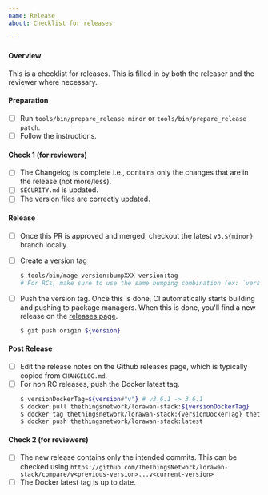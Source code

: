 ```yaml
---
name: Release
about: Checklist for releases

---
```


<!--
Please check items along as you follow the release process.
-->

#### Overview

This is a checklist for releases. This is filled in by both the releaser and the reviewer where necessary.

#### Preparation

- [ ] Run `tools/bin/prepare_release minor` or `tools/bin/prepare_release patch`.
- [ ] Follow the instructions.

#### Check 1 (for reviewers)

- [ ] The Changelog is complete i.e., contains only the changes that are in the release (not more/less).
- [ ] `SECURITY.md` is updated.
- [ ] The version files are correctly updated.

#### Release

- [ ] Once this PR is approved and merged, checkout the latest `v3.${minor}` branch locally.
- [ ] Create a version tag
  ```bash
  $ tools/bin/mage version:bumpXXX version:tag
  # For RCs, make sure to use the same bumping combination (ex: `version:bumpXXX version:bumpYYY`) as used in the bump step above.
  ```

- [ ] Push the version tag. Once this is done, CI automatically starts building and pushing to package managers. When this is done, you'll find a new release on the [releases page](https://github.com/TheThingsNetwork/lorawan-stack/releases).
  ```bash
  $ git push origin ${version}
  ```

#### Post Release

- [ ] Edit the release notes on the Github releases page, which is typically copied from `CHANGELOG.md`.
- [ ] For non RC releases, push the Docker latest tag.
    ```bash
    $ versionDockerTag=${version#"v"} # v3.6.1 -> 3.6.1
    $ docker pull thethingsnetwork/lorawan-stack:${versionDockerTag}
    $ docker tag thethingsnetwork/lorawan-stack:{versionDockerTag} thethingsnetwork/lorawan-stack:latest
    $ docker push thethingsnetwork/lorawan-stack:latest
    ```

#### Check 2 (for reviewers)

- [ ] The new release contains only the intended commits. This can be checked using `https://github.com/TheThingsNetwork/lorawan-stack/compare/v<previous-version>...v<current-version>`
- [ ] The Docker latest tag is up to date.
